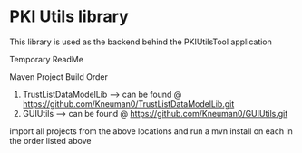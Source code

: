 # PKI Utils library

This library is used as the backend behind the PKIUtilsTool application

Temporary ReadMe

Maven Project Build Order
1) TrustListDataModelLib  --> can be found @ https://github.com/Kneuman0/TrustListDataModelLib.git
2) GUIUtils --> can be found @ https://github.com/Kneuman0/GUIUtils.git

import all projects from the above locations and run a mvn install on each in the order listed above

